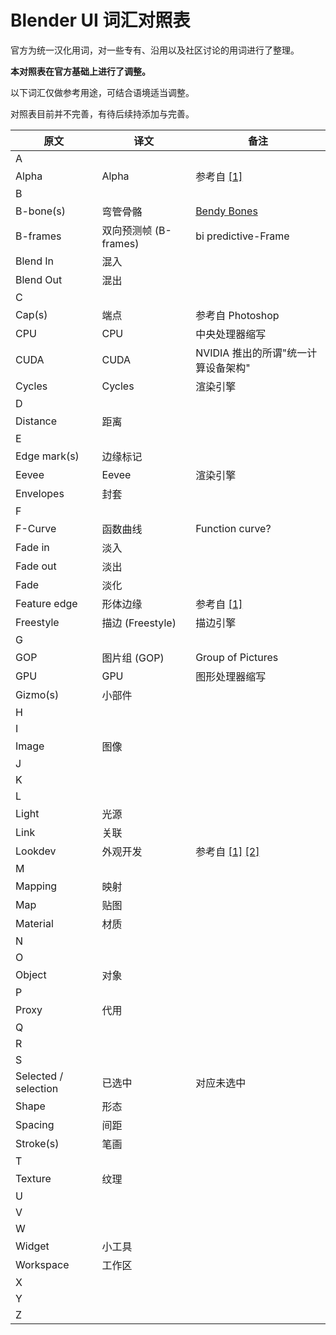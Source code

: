 # Blender UI 词汇对照表

官方为统一汉化用词，对一些专有、沿用以及社区讨论的用词进行了整理。

**本对照表在官方基础上进行了调整。**

以下词汇仅做参考用途，可结合语境适当调整。

对照表目前并不完善，有待后续持添加与完善。

原文|译文|备注
----|----|----
A |
Alpha|Alpha|参考自 [[1]](https://zh.wikipedia.org/zh-hans/%E9%98%BF%E5%B0%94%E6%B3%95%E9%80%9A%E9%81%93)
B |
B-bone(s)|弯管骨骼|[Bendy Bones](https://forums.autodesk.com/t5/3ds-max-ideas/bendy-bones-for-3dsmax/idi-p/7593357)
B-frames|双向预测帧 (B-frames)|bi predictive-Frame
Blend In|混入
Blend Out|混出
C |
Cap(s)|端点|参考自 Photoshop
CPU|CPU|中央处理器缩写
CUDA|CUDA|NVIDIA 推出的所谓"统一计算设备架构"
Cycles|Cycles|渲染引擎
D |
Distance|距离|
E |
Edge mark(s)|边缘标记|
Eevee|Eevee|渲染引擎
Envelopes|封套|
F |
F-Curve|函数曲线|Function curve?
Fade in|淡入|
Fade out|淡出|
Fade|淡化|
Feature edge|形体边缘|参考自 [[1]](http://dict.cn/feature%20edge)
Freestyle|描边 (Freestyle)|描边引擎
G |
GOP|图片组 (GOP)|Group of Pictures
GPU|GPU|图形处理器缩写
Gizmo(s)|小部件|
H |
I |
Image|图像|
J |
K |
L |
Light|光源|
Link|关联|
Lookdev|外观开发|参考自 [[1]](https://www.zhihu.com/question/48366815) [[2]](http://www.linecg.com/news_8284.html)
M |
Mapping|映射|
Map|贴图|
Material|材质|
N |
O |
Object|对象|
P |
Proxy|代用|
Q |
R |
S |
Selected / selection|已选中|对应未选中
Shape|形态|
Spacing|间距|
Stroke(s)|笔画|
T |
Texture|纹理|
U |
V |
W |
Widget|小工具
Workspace|工作区|
X |
Y |
Z |